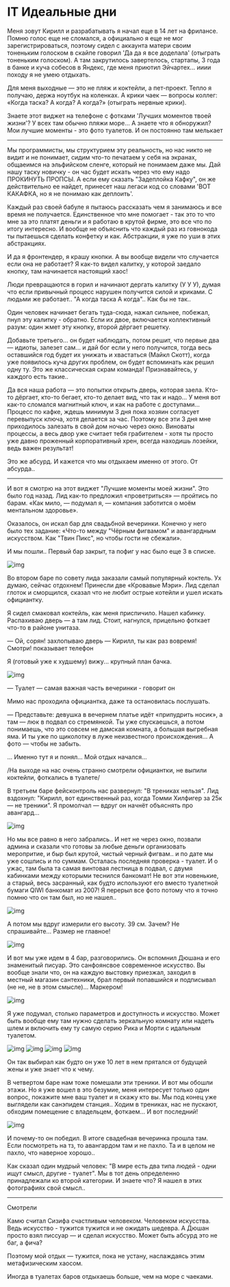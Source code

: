 # IT Идеальные дни

Меня зовут Кирилл и разрабатывать я начал еще в 14 лет на фрилансе. Помню голос еще не сломался, а официально я еще не мог зарегистрироваться, поэтому сидел с аккаунта матери своим тоненьким голоском в скайпе говорил 'Да да я все доделала' (отыграть тоненьким голоском). А там закрутилось завертелось, стартапы, 3 года в банке и куча собесов в Яндекс, где меня приютил Эйчартех... ииии походу я не умею отдыхать.

Для меня выходные — это не пляж и коктейли, а пет-проект. Тепло я получаю, держа ноутбук на коленках. А крики чаек — вопросы коллег: «Когда таска? А когда? А когда?» (отыграть нервные крики).

Знаете этот виджет на телефоне с фотками 'Лучших моментов твоей жизни'? У всех там обычно пляжи море... А знаете что я обноружил? Мои лучшие моменты - это фото туалетов. И он постоянно там мелькает

----

Мы программисты, мы структурием эту реальность, но нас никто не видит и не понимает, сидим что-то печатаем у себя на экранах, общаеимся на эльфийском сленге, который не понимаем даже мы. Дай нашу таску новичку - он час будет искать через что ему надо ПРОКИНУТЬ ПРОПСЫ. А если ему сказать "Задеплойка Кафку", он же действительно ее найдет, принесет наш легаси код со словами 'ВОТ КАКАФКА, но я не понимаю как деплоить'.

Каждый раз своей бабуле я пытаюсь рассказать чем я занимаюсь и все время не получается. Единственное что мне помогает - так это то что мне за это платят деньги и я работаю в крутой фирме, это все что по итогу интересно. И вообще не объяснить что каждый раз из говнокода ты пытаешься сделать конфетку и как. Абстракции, я уже по уши в этих абстракциях. 

И да я фронтендер, я крашу кнопки. А вы вообще видели что случается если она не работает? Я как-то видел калитку, у которой заедало кнопку, там начинается настоящий хаос!

Люди превращаются в горил и начинают дергать калитку (У У У), думая что если привычный процесс нарушен получится силой и криками. С людьми же работает.. "А когда таска А когда".. Как бы не так..

Один человек начинает бегать туда-сюда, нажал сильнее, побежал, пнул эту калитку - обратно.
Если их двое, включается коллективный разум: один жмет эту кнопку, второй дёргает решетку.

Добавьте третьего... он будет наблюдать, потом решит, что первые два — идиоты, залезет сам… и дай бог если у него получится, тогда весь оставшийся год будет их унижать и хвастаться (Майкл Скотт), когда уже появилось куча других проблем, он будет вспоминать как решил одну ту. Это же классическая скрам команда! Признавайтесь, у каждого есть такие..

Да вся наша работа — это попытки открыть дверь, которая заела. Кто-то дёргает, кто-то бегает, кто-то делает вид, что так и надо… У меня вот как-то сломался магнитный ключ, и как на работе с доступами... Процесс по кафке, ждешь минимум 3 дня пока хозяин согласует перевыпуск ключа, хотя делается за час. Поэтому все эти 3 дня мне приходилось залезать в свой дом ночью через окно. Виноваты процессы, а весь двор уже считает тебя грабителем - хотя ты просто уже давно проженный корпоративный хрен, всегда находишь лозейки, ведь важен результат!

Это же абсурд. И кажется что мы отдыхаем именно от этого. От абсурда..

----

И вот я смотрю на этот виджет "Лучшие моменты моей жизни". Это было год назад. Лид как-то предложил «проветриться» — пройтись по барам. «Как мило, — подумал я, — компания заботится о моём ментальном здоровье».

Оказалось, он искал бар для свадьбной вечеринки. Конечно у него было тех задание: «Что-то между "Чёрным фигвамом" и авангардным искусством. Как "Твин Пикс", но чтобы гости не сбежали».

И мы пошли.. Первый бар закрыт, та пофиг у нас было еще 3 в списке.

![img](/docs/1.png)

Во втором баре по совету лида заказали самый популярный коктель. Ух думаю, сейчас отдохнем! Принесли две «Кровавые Мэри». Лид сделал глоток и сморщился, сказал что не любит острые котейли и ушел искать официантку.

Я сидел смаковал коктейль, как меня приспичило. Нашел кабинку. Распахиваю дверь — а там лид. Стоит, нагнулся, прицельно фоткает что-то в районе унитаза.

— Ой, сорян! захлопываю дверь
— Кирилл, ты как раз вовремя! Смотри! показывает телефон

Я (готовый уже к худшему) вижу... крупный план бачка.

![img](/docs/2.png)

— Туалет — самая важная часть вечеринки - говорит он

Мимо нас проходила официантка, даже та остановилась послушать.

— Представьте: девушка в вечернем платье идёт «припудрить носик», а там — люк в подвал со стремянкой. Ты уже спускаешься, а потом понимаешь, что это совсем не дамская комната, а большая выгребная яма. И ты уже по щиколотку в луже неизвестного происхождения… А фото — чтобы не забыть.

... Именно тут я и понял... Мой отдых начался...

/На выходе на нас очень странно смотрели официантки, не выпили коктейли, фоткались в туалете/

В третьем баре фейсконтроль нас развернул: "В трениках нельзя". Лид вздохнул: "Кирилл, вот единственный раз, когда Томми Хилфигер за 25к — не треники". Я промолчал — вдруг он начнёт объяснять про авангард...

![img](/docs/lid.JPG)

Но мы все равно в него забрались.. И нет не через окно, позвали админа и сказали что готовы за любые деньги организовать меропритие, и быр был крутой, чистый черный фигвам.. и по дате мы уже сошлись и по суммам. Осталась последняя проверка - туалет. И о ужас, там была та самая винтовая лестница в подвал, с двумя кабинками между которыми теснился банкомат! Не вот эти новенькие, а старый, весь засранный, как будто используют его вместо туалетной бумаги QIWI банкомат из 2007! Я перерыл все фото потому что я точно помню что он там был, но не нашел.. 

![img](/docs/3.png)

А потом мы вдруг измерили его высоту. 39 см. Зачем? Не спрашивайте... Размер не главное!

![img](/docs/4.png)

И вот мы уже идем в 4 бар, разговорились. Он вспомнил Дюшана и его знаменитый писуар. Это санфоянсвое современное искусство. Вы вообще знали что, он на каждую выстовку приезжал, заходил в местный магазин сантехники, брал первый попавшийся и подписывал (не не, не в этом смысле)... Маркером!

![img](/docs/dushan.png)

Я уже подумал, столько параметров и доступность и искусство. Может быть вообще ему там нужно сделать зеркальную комнату или надеть шлем и включить ему ту самую серию Рика и Морти с идальным туалетом.

![img](/docs/rick0.png)
![img](/docs/rick1.png)
![img](/docs/rick2.png)
![img](/docs/rick3.png)

Он так выбирал как будто он уже 10 лет в нем прятался от будущей жены и уже знает что к чему.

В четвертом баре нам тоже помешали эти треники. И вот мы обошли этажи. Но я уже вошел в это безумие, меня интересует только один вопрос, покажите мне ваш туалет и я скажу кто вы. Мы под конец уже выглядели как санэпидем станция.. Ходим в трениках, нас не пускают, обходим помещение с владельцем, фоткаем... И вот последний!

![img](/docs/5.png)

И почему-то он победил. В итоге свадебная вечеринка прошла там. Если посмотреть на тз, то авангардом там и не пахло. Та и в целом не пахло, что наверное хорошо..

Как сказал один мудрый человек: "В мире есть два типа людей - одни ищут смысл, другие - туалет". Мы в тот день определенно принадлежали ко второй категории. И знаете что? Я нашел в этих фотографиях свой смысл..

----
Смотрели 

Камю считал Сизифа счастливым человеком. Человеком искусства. Ведь искусство - тужится тужится и не ожидать шедевра. А Дюшан просто взял писсуар — и сделал искусство. Может быть абсурд это не баг, а фича?

Поэтому мой отдых — тужится, пока не устану, наслаждаясь этим метафизическим хаосом.

Иногда в туалетах баров отдыхаешь больше, чем на море с чаеками.
